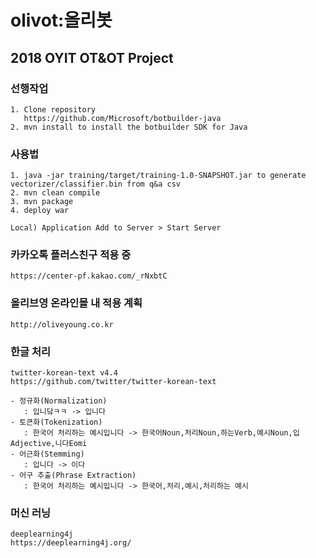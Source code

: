 # olivot:올리봇
## 2018 OYIT OT&amp;OT Project

### 선행작업

    1. Clone repository 
       https://github.com/Microsoft/botbuilder-java
    2. mvn install to install the botbuilder SDK for Java

### 사용법

    1. java -jar training/target/training-1.0-SNAPSHOT.jar to generate vectorizer/classifier.bin from q&a csv
    2. mvn clean compile
    3. mvn package 
    4. deploy war
    
    Local) Application Add to Server > Start Server
    

### 카카오톡 플러스친구 적용 중

    https://center-pf.kakao.com/_rNxbtC
       
### 올리브영 온라인몰 내 적용 계획

    http://oliveyoung.co.kr

### 한글 처리
  
    twitter-korean-text v4.4
    https://github.com/twitter/twitter-korean-text
    
    - 정규화(Normalization)
       : 입니닼ㅋㅋ -> 입니다
    - 토큰화(Tokenization) 
       : 한국어 처리하는 예시입니다 -> 한국어Noun,처리Noun,하는Verb,예시Noun,입Adjective,니다Eomi
    - 어근화(Stemming) 
       : 입니다 -> 이다
    - 어구 추출(Phrase Extraction)
       : 한국어 처리하는 예시입니다 -> 한국어,처리,예시,처리하는 예시

### 머신 러닝
  
    deeplearning4j
    https://deeplearning4j.org/
